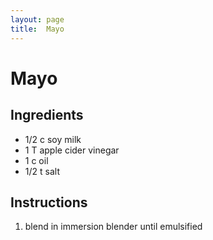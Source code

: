 ```yaml
---
layout: page
title:  Mayo
---
```


# Mayo

## Ingredients
- 1/2 c soy milk
- 1 T apple cider vinegar
- 1 c oil
- 1/2 t salt

## Instructions 
1. blend in immersion blender until emulsified
